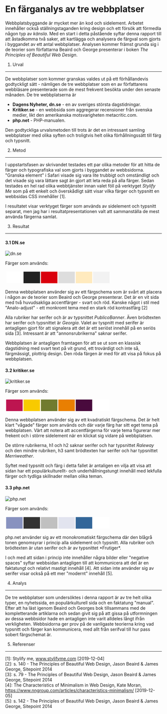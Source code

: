 ---
---
En färganalys av tre webbplatser
=========================

Webbplatsbyggande är mycket mer än kod och sidelement. Arbetet innehåller också ställningstaganden kring design och ett försök att förmedla någon typ av *känsla*.  Med en start i detta påstående syftar denna rapport till att åstadkomma två saker, att kartlägga och analysera de färgval som gjorts i byggandet av ett antal webbplatser. Analysen kommer främst grunda sig i de teorier som författarna Beaird och George presenterar i boken *The Principles of Beautiful Web Design*.


1. Urval
-----------------------
De webbplatser som kommer granskas valdes ut på ett förhållandevis godtyckligt sätt - nämligen de tre webbplatser som en av författarens webbläsare presenterade som de mest frekvent besökta under den senaste månaden. De tre webbplatserna är

* **Dagens Nyheter, dn.se** - en av sveriges största dagstidningar.
* **Kritiker.se** - en webbsida som aggregerar recensioner från svenska medier, likt den amerikanska motsvarigheten metacritic.com.
* **php.net** - PHP-manualen.

Den godtyckliga urvalsmetoden till trots är det en intressant samling webbplatser med olika syften och troligtvis helt olika förhållningssätt till färg och typsnitt.


2. Metod
-----------------------

I uppstartsfasen av skrivandet testades ett par olika metoder för att hitta de färger och typografiska val som gjorts i byggandet av webbsidorna. "Granska element" i Safari visade sig vara lite trubbigt och omständligt och det visade sig vara lättare sagt än gjort att leta reda på alla färger. Sedan testades en hel rad olika webbtjänster innan valet föll på verktyget *Stylify Me* som på ett enkelt och överskådligt sätt visar vilka färger och typsnitt en webbsidas CSS innehåller [1].

I resultatet visar verktyget färger som används av sidelement och typsnitt separat, men jag har i resultatpresentationen valt att sammanställa de mest använda färgerna samlat.



3. Resultat
-----------------------

#### 3.1 DN.se  
![dn.se](image/dnse.jpg?w=821 "dn.se")  

<table style="border-spacing: 3px; border-collapse: separate">
<tr>
Färger som används:
<td style="height: 37px; width: 37px; background-color: #fff">
<td style="height: 37px; width: 37px; background-color: #222222">
<td style="height: 37px; width: 37px; background-color: #da000d">
<td style="height: 37px; width: 37px; background-color: #dddddd">
<td style="height: 37px; width: 37px; background-color: #ffeabe">
<td style="height: 37px; width: 37px; background-color: #f2f2f2">
</tr>
</table>
Denna webbplatsen använder sig av ett färgschema som är svårt att placera i någon av de teorier som Beaird och George presenterar. Det är en vit sida med två huvudsakliga accentfärger - svart och röd. Kanske något i stil med "Analo-adjust" - ett monkromt tema med en stark röd kontrastfärg [2]

Alla rubriker har serifer och är av typsnittet *PublicoBanner*. Även brödtexten har serifer och typsnittet är *Georgia*. Valet av tyspnitt med serifer är antagligen gjort för att signalera att det är ett seriöst innehåll på en seriös sida [3]. Intressant är att "annonsrubrikerna" saknar serifer.

Webbplatsen är antagligen framtagen för att se ut som en klassisk dagstidning med svart text på vit grund, ett trovärdigt och inte så, färgmässigt, plottrig design. Den röda färgen är med för att visa på fokus på webbplatsen.

#### 3.2 kritiker.se
![kritiker.se](image/kritikerse.jpg?w=821 "Kritiker.se")

<table style="border-spacing: 3px; border-collapse: separate">
<tr>
Färger som används:
<td style="height: 37px; width: 37px; background-color: #bd1550">
<td style="height: 37px; width: 37px; background-color: #f8ca00">
<td style="height: 37px; width: 37px; background-color: #717b2f">
<td style="height: 37px; width: 37px; background-color: #E97F02">
<td style="height: 37px; width: 37px; background-color: #490a3d">
<td style="height: 37px; width: 37px; background-color: #ffffff">



</tr>
</table>
Denna webbplatsen använder sig av ett kvadratiskt färgschema. Det är helt klart "vågade" färger som används och där varje färg har sitt eget tema på webbplatsen. Värt att notera att accentfärgerna för varje tema figurerar mer frekent och i större sidelement när en klickat sig vidare på webbplatsen.

De större rubrikerna, h1 och h2 saknar serifer och har typsnittet *Raleway* och den mindre rubriken, h3 samt brödtexten har serifer och har typsnittet *Merriweather*.

Syftet med typsnitt och färg i detta fallet är antaligen en vilja att visa att sidan har ett populärkulturellt- och underhållningstungt innehåll med lekfulla färger och tydliga skillnader mellan olika teman.

#### 3.3 php.net
![php.net](image/phpnet.jpg?w=821 "php.net")

<table style="border-spacing: 3px; border-collapse: separate">
<tr>
Färger som används:
<td style="height: 37px; width: 37px; background-color: #8892bf">
<td style="height: 37px; width: 37px; background-color: #333333">
<td style="height: 37px; width: 37px; background-color: #c0c0c0">
<td style="height: 37px; width: 37px; background-color: #e2e4ef">
<td style="height: 37px; width: 37px; background-color: #336699">
<td style="height: 37px; width: 37px; background-color: #ffffff">
</tr>
</table>
php.net använder sig av ett monokromatiskt färgschema där den blågrå tonen genomsyrar i princip alla sidelement och typsnitt. Alla rubriker och brödtexten är utan serifer och är av typsnittet *Frutiger*.

I och med att sidan i princip inte innehåller några bilder eller "negative spaces"  syftar webbsidan antagligen till att kommunicera att det är en faktatungt och relativt mastigt innehåll [4]. Att sidan inte använder sig av serifer visar också på ett mer "modernt" innehåll [5].



4. Analys
-----------------------
De tre webbplatser som undersöktes i denna rapport är av tre helt olika typer, en nyhetssida, en populärkulturell sida och en faktatung "manual". Efter att ha läst igenom Beaird och Georges bok tillsammans med de kompletterande artiklarna och sedan givit sig på att gissa på utformningen av dessa webbsidor hade en antagligen inte varit alldeles långt ifrån verkligheten. Webbsidorna ger prov på de vanligaste teorierna kring vad typsnitt och färger kan kommunicera, med allt från serifval till hur pass sobert färgschemat är.


5. Referenser
-----------------------
[1]: Stylify me, www.stylifyme.com  [2019-12-04]  
[2]: s. 140 - The Principles of Beautiful Web Design, Jason Beaird & James George, Sitepoint 2014  
[3]: s. 79 - The Principles of Beautiful Web Design, Jason Beaird & James George, Sitepoint 2014  
[4]: The Characteristics of Minimalism in Web Design, Kate Moran, https://www.nngroup.com/articles/characteristics-minimalism/ [2019-12-05]  
[5]: s. 142 - The Principles of Beautiful Web Design, Jason Beaird & James George, Sitepoint 2014  
